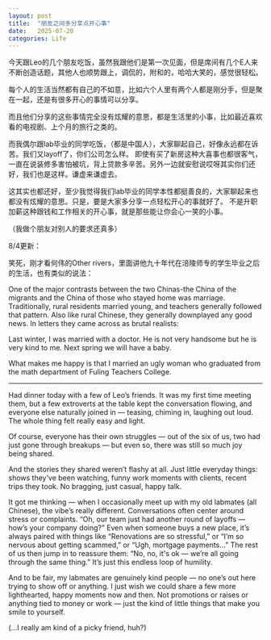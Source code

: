 ```yaml
---
layout: post
title:  "朋友之间多分享点开心事"
date:   2025-07-20
categories: Life
---
```


今天跟Leo的几个朋友吃饭，虽然我跟他们是第一次见面，但是席间有几个E人来不断创造话题，其他人也顺势跟上，调侃的，附和的，哈哈大笑的，感觉很轻松。

每个人的生活当然都有自己的不如意，比如六个人里有两个人都是刚分手，但是聚在一起，还是有很多开心的事情可以分享。

而且他们分享的这些事情完全没有炫耀的意思，都是生活里的小事，比如最近喜欢看的电视剧、上个月的旅行之类的。

而我偶尔跟lab毕业的同学吃饭，（都是中国人），大家聊起自己，好像永远都在诉苦。我们又layoff了，你们公司怎么样。
即使有买了新房这种大喜事也都很客气，一直在说装修多害怕被坑，背上贷款多辛苦。另外一边就安慰说哎呀其实你们还好，我们也是这样。谦虚来谦虚去。

这其实也都还好，至少我觉得我们lab毕业的同学本性都挺善良的，大家聊起来也都没有炫耀的意思。只是，要是大家多分享一点轻松开心的事就好了。
不是升职加薪这种跟钱和工作相关的开心事，就是那些能让你会心一笑的小事。

（我做个朋友对别人的要求还真多）

8/4更新：

笑死，刚才看何伟的Other rivers，里面讲他九十年代在涪陵师专的学生毕业之后的生活，也有类似的说法：

One of the major contrasts between the two Chinas-the China of the migrants and the China of those who stayed home was marriage.
Traditionally, rural residents married young, and teachers generally followed that pattern. 
Also like rural Chinese, they generally downplayed any good news. In letters they came across as brutal realists:

Last winter, I was married with a doctor. He is not very handsome but he is very kind to me. Next spring we will have a baby.

What makes me happy is that I married an ugly woman who graduated from the math department of Fuling Teachers College.

---

Had dinner today with a few of Leo’s friends. It was my first time meeting them, but a few extroverts at the table kept the conversation flowing, and everyone else naturally joined in — teasing, chiming in, laughing out loud. The whole thing felt really easy and light.

Of course, everyone has their own struggles — out of the six of us, two had just gone through breakups — 
but even so, there was still so much joy being shared.

And the stories they shared weren’t flashy at all. Just little everyday things: shows they’ve been watching, funny work moments with clients, recent trips they took. 
No bragging, just casual, happy talk.

It got me thinking — when I occasionally meet up with my old labmates (all Chinese), the vibe’s really different.
Conversations often center around stress or complaints.
“Oh, our team just had another round of layoffs — how’s your company doing?”
Even when someone buys a new place, it’s always paired with things like “Renovations are so stressful,” 
or “I’m so nervous about getting scammed,” or “Ugh, mortgage payments…”
The rest of us then jump in to reassure them: “No, no, it's ok — we’re all going through the same thing.”
It’s just this endless loop of humility.

And to be fair, my labmates are genuinely kind people — no one’s out here trying to show off or anything.
I just wish we could share a few more lighthearted, happy moments now and then.
Not promotions or raises or anything tied to money or work — just the kind of little things that make you smile to yourself.

(…I really am kind of a picky friend, huh?)
